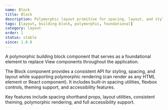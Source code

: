 ```yaml
---
name: Block
title: Block
description: Polymorphic layout primitive for spacing, layout, and styling with universal props, theming, and accessibility; a foundational replacement for View.
tags: [layout, building-block, polymorphic, foundational]
category: layout
order: 1
status: stable
since: 1.0.0
---
```


A polymorphic building block component that serves as a foundational element to replace View components throughout the application.

The Block component provides a consistent API for styling, spacing, and layout while supporting polymorphic rendering (can render as any HTML element or React component). It includes built-in spacing utilities, flexbox controls, theming support, and accessibility features.

Key features include spacing shorthand props, layout utilities, consistent theming, polymorphic rendering, and full accessibility support.
